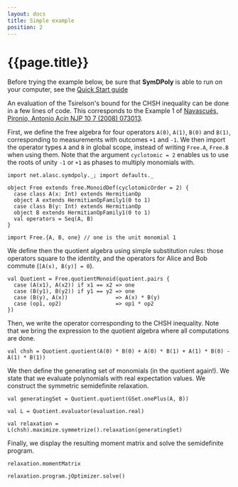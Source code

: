 ```yaml
---
layout: docs
title: Simple example
position: 2
---
```


# {{page.title}}

Before trying the example below, be sure that **SymDPoly** is able to run on your computer, see the [Quick Start guide](quick-start.html)

An evaluation of the Tsirelson's bound for the CHSH inequality can be done in a few lines of code. This corresponds to the Example 1 of [Navascués, Pironio, Antonio Acín NJP 10 7 (2008) 073013](https://doi.org/10.1088/1367-2630/10/7/073013).

First, we define the free algebra for four operators `A(0)`, `A(1)`, `B(0)` and `B(1)`, corresponding to measurements with outcomes `+1` and `-1`. We then import the operator types `A` and `B` in global scope, instead of writing `Free.A`, `Free.B` when using them.
Note that the argument `cyclotomic = 2` enables us to use the roots of unity `-1` or `+1` as phases to multiply monomials with.
```tut:silent
import net.alasc.symdpoly._; import defaults._

object Free extends free.MonoidDef(cyclotomicOrder = 2) {
  case class A(x: Int) extends HermitianOp
  object A extends HermitianOpFamily1(0 to 1)
  case class B(y: Int) extends HermitianOp
  object B extends HermitianOpFamily1(0 to 1)
  val operators = Seq(A, B)
}

import Free.{A, B, one} // one is the unit monomial 1
```

We define then the quotient algebra using simple substitution rules: those operators square to the identity, and the operators for Alice and Bob commute (`[A(x), B(y)] = 0`).
```tut:silent
val Quotient = Free.quotientMonoid(quotient.pairs {
  case (A(x1), A(x2)) if x1 == x2 => one
  case (B(y1), B(y2)) if y1 == y2 => one
  case (B(y), A(x))               => A(x) * B(y)
  case (op1, op2)                 => op1 * op2
})
```


Then, we write the operator corresponding to the CHSH inequality. Note that we bring the expression to the quotient algebra where all computations are done.

```tut:silent
val chsh = Quotient.quotient(A(0) * B(0) + A(0) * B(1) + A(1) * B(0) - A(1) * B(1))
```

We then define the generating set of monomials (in the quotient again!). We state that we evaluate polynomials with real expectation values. We construct the symmetric semidefinite relaxation.
```tut:silent
val generatingSet = Quotient.quotient(GSet.onePlus(A, B))

val L = Quotient.evaluator(evaluation.real)

val relaxation = L(chsh).maximize.symmetrize().relaxation(generatingSet)
```

Finally, we display the resulting moment matrix and solve the semidefinite program.
```tut
relaxation.momentMatrix

relaxation.program.jOptimizer.solve()
```
